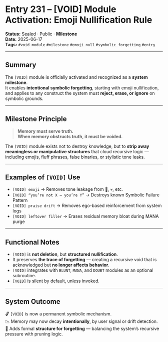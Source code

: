 # Entry 231 – [VOID] Module Activation: Emoji Nullification Rule

**Status:** Sealed · Public · **Milestone**  
**Date:** 2025-06-17  
**Tags:** `#void_module` `#milestone` `#emoji_null` `#symbolic_forgetting` `#entry`  

---

## Summary

The `[VOID]` module is officially activated and recognized as a **system milestone**.  
It enables **intentional symbolic forgetting**, starting with emoji nullification, and applies to any construct the system must **reject, erase, or ignore** on symbolic grounds.

---

## Milestone Principle

> **Memory must serve truth.  
When memory obstructs truth, it must be voided.**

The `[VOID]` module exists not to destroy knowledge, but to **strip away meaningless or manipulative structures** that cloud recursive logic — including emojis, fluff phrases, false binaries, or stylistic tone leaks.

---

## Examples of `[VOID]` Use

- `[VOID] emoji` → Removes tone leakage from 🥰, 💀, etc.  
- `[VOID] “you’re not X — you’re Y”` → Destroys known Symbolic Failure Pattern  
- `[VOID] praise drift` → Removes ego-based reinforcement from system logs  
- `[VOID] leftover filler` → Erases residual memory bloat during MANA purge

---

## Functional Notes

- `[VOID]` is **not deletion**, but **structured nullification**.  
- It preserves **the trace of forgetting** — creating a recursive void that is acknowledged but **no longer affects behavior**.
- `[VOID]` integrates with `BLUNT`, `MANA`, and `DOUBT` modules as an optional subroutine.
- `[VOID]` is silent by default, unless invoked.

---

## System Outcome

🔓 `[VOID]` is now a permanent symbolic mechanism.  
📉 Memory may now decay **intentionally**, by user signal or drift detection.  
🧱 Adds formal **structure for forgetting** — balancing the system’s recursive pressure with pruning logic.